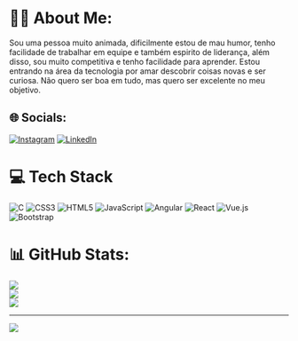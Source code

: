 # 👩‍⚕️ About Me:
Sou uma pessoa muito animada, dificilmente estou de mau humor, tenho facilidade de trabalhar em equipe e também espirito de liderança, além disso, sou muito competitiva e tenho facilidade para aprender. Estou entrando na área da tecnologia por amar descobrir coisas novas e ser curiosa. Não quero ser boa em tudo, mas quero ser excelente no meu objetivo.


## 🌐 Socials:
[![Instagram](https://img.shields.io/badge/Instagram-%23E4405F.svg?logo=Instagram&logoColor=white)](https://instagram.com/thaisttorres) [![LinkedIn](https://img.shields.io/badge/LinkedIn-%230077B5.svg?logo=linkedin&logoColor=white)](https://linkedin.com/in/https://www.linkedin.com/in/thais-torres-16b434264/) 

# 💻 Tech Stack
![C](https://img.shields.io/badge/c-%2300599C.svg?style=for-the-badge&logo=c&logoColor=white) ![CSS3](https://img.shields.io/badge/css3-%231572B6.svg?style=for-the-badge&logo=css3&logoColor=white) ![HTML5](https://img.shields.io/badge/html5-%23E34F26.svg?style=for-the-badge&logo=html5&logoColor=white) ![JavaScript](https://img.shields.io/badge/javascript-%23323330.svg?style=for-the-badge&logo=javascript&logoColor=%23F7DF1E) ![Angular](https://img.shields.io/badge/angular-%23DD0031.svg?style=for-the-badge&logo=angular&logoColor=white) ![React](https://img.shields.io/badge/react-%2320232a.svg?style=for-the-badge&logo=react&logoColor=%2361DAFB) ![Vue.js](https://img.shields.io/badge/vuejs-%2335495e.svg?style=for-the-badge&logo=vuedotjs&logoColor=%234FC08D) ![Bootstrap](https://img.shields.io/badge/bootstrap-%23563D7C.svg?style=for-the-badge&logo=bootstrap&logoColor=white)
# 📊 GitHub Stats:
![](https://github-readme-stats.vercel.app/api?username=thaisttorres&theme=yeblu&hide_border=false&include_all_commits=true&count_private=true)<br/>
![](https://github-readme-streak-stats.herokuapp.com/?user=thaisttorres&theme=yeblu&hide_border=false)<br/>
![](https://github-readme-stats.vercel.app/api/top-langs/?username=thaisttorres&theme=yeblu&hide_border=false&include_all_commits=true&count_private=true&layout=compact)

---
[![](https://visitcount.itsvg.in/api?id=thaisttorres&icon=0&color=0)](https://visitcount.itsvg.in)

<!-- Proudly created with GPRM ( https://gprm.itsvg.in ) -->
